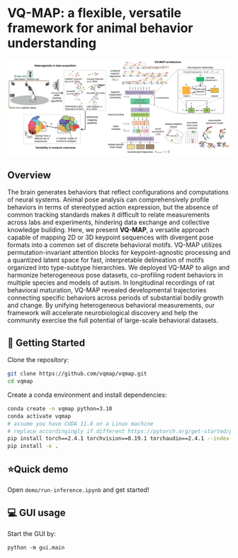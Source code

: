 # VQ-MAP: a flexible, versatile framework for animal behavior understanding

<p align="center">
  <img src="./assets/code_repo_intro.png" width="960"/>
</p>

## Overview
The brain generates behaviors that reflect configurations and computations of neural systems. Animal pose analysis can comprehensively profile behaviors in terms of stereotyped action expression, but the absence of common tracking standards makes it difficult to relate measurements across labs and experiments, hindering data exchange and collective knowledge building. Here, we present **VQ-MAP**, a versatile approach capable of mapping 2D or 3D keypoint sequences with divergent pose formats into a common set of discrete behavioral motifs. VQ-MAP utilizes permutation-invariant attention blocks for keypoint-agnostic processing and a quantized latent space for fast, interpretable delineation of motifs organized into type-subtype hierarchies. We deployed VQ-MAP to align and harmonize heterogeneous pose datasets, co-profiling rodent behaviors in multiple species and models of autism. In longitudinal recordings of rat behavioral maturation, VQ-MAP revealed developmental trajectories connecting specific behaviors across periods of substantial bodily growth and change. By unifying heterogeneous behavioral measurements, our framework will accelerate neurobiological discovery and help the community exercise the full potential of large-scale behavioral datasets. 

## :rocket: Getting Started
Clone the repository:
```bash
git clone https://github.com/vqmap/vqmap.git
cd vqmap
```

Create a conda environment and install dependencies:
```bash
conda create -n vqmap python=3.10
conda activate vqmap
# assume you have CUDA 11.8 on a Linux machine
# replace accordingingly if different https://pytorch.org/get-started/previous-versions/
pip install torch==2.4.1 torchvision==0.19.1 torchaudio==2.4.1 --index-url https://download.pytorch.org/whl/cu118
pip install -e .
```

## :star:Quick demo
Open `demo/run-inference.ipynb` and get started!

## :computer: GUI usage
Start the GUI by:
```
python -m gui.main
```